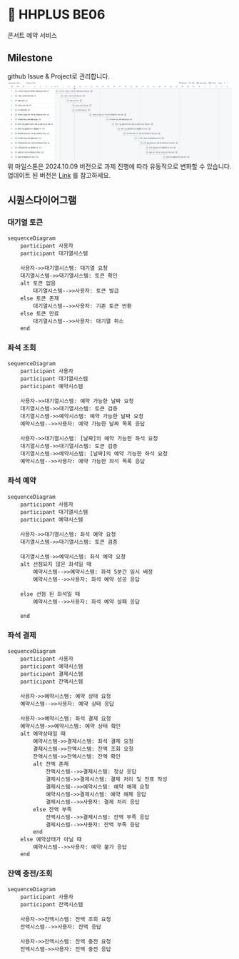 # 🚢 HHPLUS BE06
콘서트 예약 서비스

## Milestone
github Issue & Project로 관리합니다.
![milestone img](./src/docs/Milestone%202024-10-09%20오전%202.20.11.png)
위 마일스톤은 2024.10.09 버전으로 과제 진행에 따라 유동적으로 변화할 수 있습니다. 
업데이트 된 버전은
[Link](https://github.com/users/yekk1/projects/1)
를 참고하세요.

## 시퀀스다이어그램
### 대기열 토큰
```mermaid
sequenceDiagram
    participant 사용자
    participant 대기열시스템
    
    사용자->>대기열시스템: 대기열 요청
    대기열시스템->>대기열시스템: 토큰 확인
    alt 토큰 없음
        대기열시스템-->>사용자: 토큰 발급
    else 토큰 존재
        대기열시스템-->>사용자: 기존 토큰 반환
    else 토큰 만료
        대기열시스템-->>사용자: 대기열 취소
    end
```

### 좌석 조회
```mermaid
sequenceDiagram
    participant 사용자
    participant 대기열시스템
    participant 예약시스템
    
    사용자->>대기열시스템: 예약 가능한 날짜 요청
    대기열시스템->>대기열시스템: 토큰 검증
    대기열시스템->>예약시스템: 예약 가능한 날짜 요청
    예약시스템-->>사용자: 예약 가능한 날짜 목록 응답
    
    사용자->>대기열시스템: [날짜]의 예약 가능한 좌석 요청
    대기열시스템->>대기열시스템: 토큰 검증
    대기열시스템->>예약시스템: [날짜]의 예약 가능한 좌석 요청
    예약시스템-->>사용자: 예약 가능한 좌석 목록 응답
```

### 좌석 예약
```mermaid
sequenceDiagram
    participant 사용자
    participant 대기열시스템
    participant 예약시스템
    
    사용자->>대기열시스템: 좌석 예약 요청
    대기열시스템->>대기열시스템: 토큰 검증

    대기열시스템->>예약시스템: 좌석 예약 요청
    alt 선점되지 않은 좌석일 때
        예약시스템-->>예약시스템: 좌석 5분간 임시 배정
        예약시스템-->>사용자: 좌석 예약 성공 응답
        
    else 선점 된 좌석일 때
        예약시스템-->>사용자: 좌석 예약 살패 응답
        
    end
```

### 좌석 결제
```mermaid
sequenceDiagram
    participant 사용자
    participant 예약시스템
    participant 결제시스템
    participant 잔액시스템
    
    사용자->>예약시스템: 예약 상태 요청
    예약시스템-->>사용자: 예약 상태 응답

    사용자->>예약시스템: 좌석 결제 요청
    예약시스템->>예약시스템: 예약 상태 확인
    alt 예약상태일 때
        예약시스템->>결제시스템: 좌석 결제 요청
        결제시스템->>잔액시스템: 잔액 조회 요청
        잔액시스템->>잔액시스템: 잔액 확인
        alt 잔액 존재 
            잔액시스템-->>결제시스템: 정상 응답
            결제시스템->>결제시스템: 결제 처리 및 전표 작성
            결제시스템-->>예약시스템: 예약 해제 요청
            예약시스템->>결제시스템: 예약 해제 응답
            결제시스템-->>사용자: 결제 처리 응답
        else 잔액 부족
            잔액시스템-->>결제시스템: 잔액 부족 응답
            결제시스템-->>사용자: 잔액 부족 응답
        end
    else 예약상태가 아닐 때
        예약시스템-->>사용자: 예약 불가 응답
    end
```

### 잔액 충전/조회
```mermaid
sequenceDiagram
    participant 사용자
    participant 잔액시스템
    
    사용자->>잔액시스템: 잔액 조회 요청
    잔액시스템-->>사용자: 잔액 응답
    
    사용자->>잔액시스템: 잔액 충전 요청
    잔액시스템->>사용자: 잔액 충전 응답
```
